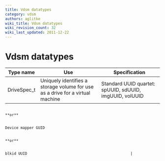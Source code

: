 ```yaml
---
title: Vdsm datatypes
category: vdsm
authors: aglitke
wiki_title: Vdsm datatypes
wiki_revision_count: 32
wiki_last_updated: 2011-12-22
---
```


# Vdsm datatypes

| Type name    | Use                                                                           | Specification                                           |
|--------------|-------------------------------------------------------------------------------|---------------------------------------------------------|
| DriveSpec_t | Uniquely identifies a storage volume for use as a drive for a virtual machine | Standard UUID quartet: spUUID, sdUUID, imgUUID, volUUID 

                                                                                                **or**                                                   

                                                                                                Device mapper GUID                                       

                                                                                                **or**                                                   

                                                                                                blkid UUID                                               |
